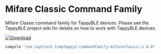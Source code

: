 # Mifare Classic Command Family
Mifare Classic command family for TappyBLE devices. Please see the TappyBLE project wiki for details on how
to work with TappyBLE devices.

[ ![Download](https://api.bintray.com/packages/taptrack/maven/commandfamily-mifareclassic-2/images/download.svg) ](https://bintray.com/taptrack/maven/commandfamily-mifareclassic/_latestVersion)

```groovy
compile "com.taptrack.tcmptappy2:commandfamily-mifareclassic:1.0.0"
```

